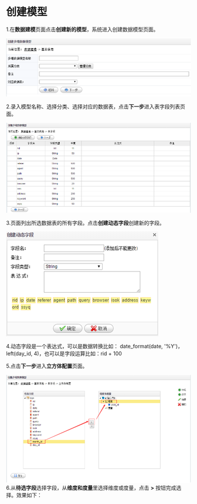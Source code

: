 # 创建模型

1.在**数据建模**页面点击**创建新的模型**，系统进入创建数据模型页面。

![](/assets/import6.png)

2.录入模型名称、选择分类、选择对应的数据表，点击**下一步**进入表字段列表页面。

![](/assets/import7.png)

3.页面列出所选数据表的所有字段。点击**创建动态字段**创建新的字段。

![](/assets/import8.png)

4.动态字段是一个表达式，可以是数据转换比如： date\_format\(date, '%Y'\)，left\(day\_id, 4\)，也可以是字段运算比如：rid + 100

5.点击**下一步**进入**立方体配置**页面。

![](/assets/import9.png)6.从**待选字段**选择字段，从**维度和度量**里选择维度或度量，点击 **&gt;** 按钮完成选择。效果如下：



